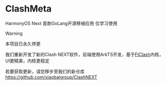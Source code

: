 # ClashMeta
HarmonyOS Next 首款GoLang开源移植应用
仅学习使用

> [!WARNING]
> 本项目已永久停更
>
> 我们重新开发了新的Clash NEXT软件，前端使用ArkTS开发，基于[FlClash](https://github.com/chen08209/FlClash)内核，UI更精美，内核更稳定
>
> 若要获取更新，请您移步至我们的新仓库 https://github.com/xiaobaigroup/ClashNEXT
